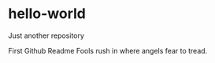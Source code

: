# hello-world
Just another repository

First Github Readme
Fools rush in where angels fear to tread.
